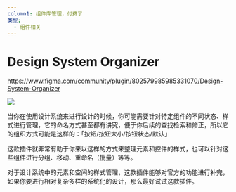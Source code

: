 ```yaml
---
column1: 组件库管理，付费了
类型:
  - 组件相关
---
```

# Design System Organizer

<https://www.figma.com/community/plugin/802579985985331070/Design-System-Organizer>

![](https://qhdtc.oss-cn-chengdu.aliyuncs.com/obsidian/1_BFO78R7v3Ha147KQQlzRWA.png)

当你在使用设计系统来进行设计的时候，你可能需要针对特定组件的不同状态、样式进行管理，它的命名方式甚至都有讲究，便于你后续的查找检索和修正，所以它的组织方式可能是这样的：「按钮/按钮大小/按钮状态/默认」

这款插件就非常有助于你来以这样的方式来整理元素和控件的样式，也可以针对这些组件进行分组、移动、重命名（批量）等等。

对于设计系统中的元素和空间的样式管理，这款插件能够对官方的功能进行补完，如果你要进行相对复杂多样的系统化的设计，那么最好试试这款插件。
